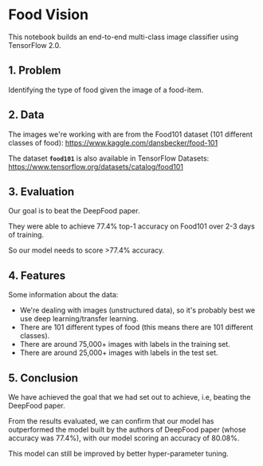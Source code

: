 # Food Vision
This notebook builds an end-to-end multi-class image classifier using TensorFlow 2.0.

## 1. Problem
Identifying the type of food given the image of a food-item.

## 2. Data

The images we're working with are from the Food101 dataset (101 different classes of food): https://www.kaggle.com/dansbecker/food-101

The dataset **`food101`** is also available in TensorFlow Datasets: https://www.tensorflow.org/datasets/catalog/food101

## 3. Evaluation

Our goal is to beat the DeepFood paper.

They were able to achieve 77.4% top-1 accuracy on Food101 over 2-3 days of training.

So our model needs to score >77.4% accuracy.

## 4. Features

Some information about the data:

* We're dealing with images (unstructured data), so it's probably best we use deep learning/transfer learning.
* There are 101 different types of food (this means there are 101 different classes).
* There are around 75,000+ images with labels in the training set.
* There are around 25,000+ images with labels in the test set.

## 5. Conclusion
We have achieved the goal that we had set out to achieve, i.e, beating the DeepFood paper.

From the results evaluated, we can confirm that our model has outperformed the model built by the authors of DeepFood paper (whose accuracy was 77.4%), with our model scoring an accuracy of 80.08%.

This model can still be improved by better hyper-parameter tuning.

